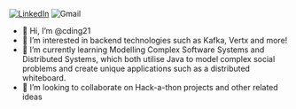 
[![LinkedIn](https://img.shields.io/badge/Charlie_Ding-0077B5?style=flat&logo=linkedin)](https://www.linkedin.com/in/charlie-ding-227395201/)
![Gmail](https://img.shields.io/badge/charlie.ding.21-D14836?style=flat&logo=gmail&logoColor=white)

- 👋 Hi, I’m @cding21
- 👀 I’m interested in backend technologies such as Kafka, Vertx and more!
- 🌱 I’m currently learning Modelling Complex Software Systems and Distributed Systems, which both utilise Java to model complex social problems and create unique applications such as a distributed whiteboard.
- 🤝 I’m looking to collaborate on Hack-a-thon projects and other related ideas

<!---
cding21/cding21 is a ✨ special ✨ repository because its `README.md` (this file) appears on your GitHub profile.
You can click the Preview link to take a look at your changes.
--->
